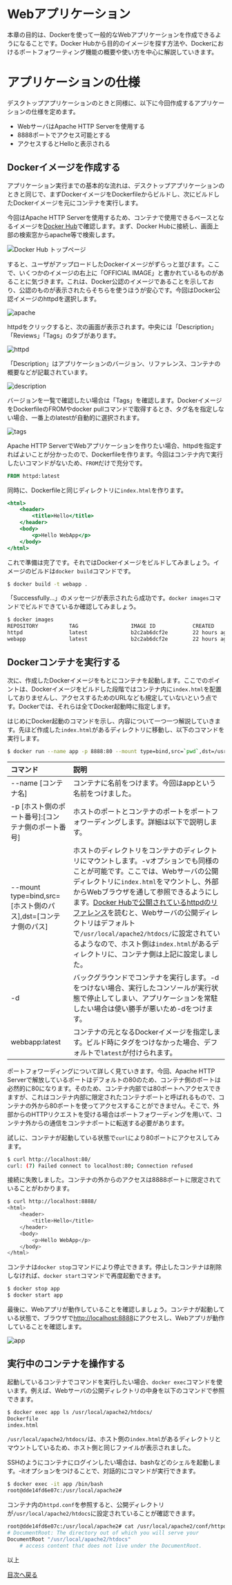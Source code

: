 # Webアプリケーション
本章の目的は、Dockerを使って一般的なWebアプリケーションを作成できるようになることです。Docker Hubから目的のイメージを探す方法や、Dockerにおけるポートフォワーティング機能の概要や使い方を中心に解説していきます。

# アプリケーションの仕様
デスクトップアプリケーションのときと同様に、以下に今回作成するアプリケーションの仕様を定めます。

- WebサーバはApache HTTP Serverを使用する
- 8888ポートでアクセス可能とする
- アクセスするとHelloと表示される

## Dockerイメージを作成する
アプリケーション実行までの基本的な流れは、デスクトップアプリケーションのときと同じで、まずDockerイメージをDockerfileからビルドし、次にビルドしたDockerイメージを元にコンテナを実行します。

今回はApache HTTP Serverを使用するため、コンテナで使用できるベースとなるイメージを[Docker Hub](https://hub.docker.com/)で確認します。まず、Docker Hubに接続し、画面上部の検索窓からapache等で検索します。

![Docker Hub トップページ](https://raw.githubusercontent.com/JuvenileTalk9/artemis/master/04_Web%E3%82%A2%E3%83%97%E3%83%AA%E3%82%B1%E3%83%BC%E3%82%B7%E3%83%A7%E3%83%B3/docker_hub_top.png)

すると、ユーザがアップロードしたDockerイメージがずらっと並びます。ここで、いくつかのイメージの右上に「OFFICIAL IMAGE」と書かれているものがあることに気づきます。これは、Docker公認のイメージであることを示しており、公認のものが表示されたらそちらを使うほうが安心です。今回はDocker公認イメージのhttpdを選択します。

![apache](https://raw.githubusercontent.com/JuvenileTalk9/artemis/master/04_Web%E3%82%A2%E3%83%97%E3%83%AA%E3%82%B1%E3%83%BC%E3%82%B7%E3%83%A7%E3%83%B3/docker_hub_apache.png)

httpdをクリックすると、次の画面が表示されます。中央には「Description」「Reviews」「Tags」のタブがあります。

![httpd](https://raw.githubusercontent.com/JuvenileTalk9/artemis/master/04_Web%E3%82%A2%E3%83%97%E3%83%AA%E3%82%B1%E3%83%BC%E3%82%B7%E3%83%A7%E3%83%B3/docker_hub_httpd.png)

「Description」はアプリケーションのバージョン、リファレンス、コンテナの概要などが記載されています。

![description](https://raw.githubusercontent.com/JuvenileTalk9/artemis/master/04_Web%E3%82%A2%E3%83%97%E3%83%AA%E3%82%B1%E3%83%BC%E3%82%B7%E3%83%A7%E3%83%B3/docker_hub_httpd_description.png)

バージョンを一覧で確認したい場合は「Tags」を確認します。DockerイメージをDockerfileのFROMやdocker pullコマンドで取得するとき、タグ名を指定しない場合、一番上のlatestが自動的に選択されます。

![tags](https://raw.githubusercontent.com/JuvenileTalk9/artemis/master/04_Web%E3%82%A2%E3%83%97%E3%83%AA%E3%82%B1%E3%83%BC%E3%82%B7%E3%83%A7%E3%83%B3/docker_hub_httpd_tags.png)

Apache HTTP ServerでWebアプリケーションを作りたい場合、httpdを指定すればよいことが分かったので、Dockerfileを作ります。今回はコンテナ内で実行したいコマンドがないため、```FROM```だけで充分です。

```Dockerfile
FROM httpd:latest
```
同時に、Dockerfileと同じディレクトリに```index.html```を作ります。

```html:index.html
<html>
    <header>
        <title>Hello</title>
    </header>
    <body>
        <p>Hello WebApp</p>
    </body>
</html>
```

これで準備は完了です。それではDockerイメージをビルドしてみましょう。イメージのビルドは```docker build```コマンドです。

```sh
$ docker build -t webapp .
```

「Successfully...」のメッセージが表示されたら成功です。```docker images```コマンドでビルドできているか確認してみましょう。

```sh
$ docker images
REPOSITORY          TAG                 IMAGE ID            CREATED             SIZE
httpd               latest              b2c2ab6dcf2e        22 hours ago        166MB
webapp              latest              b2c2ab6dcf2e        22 hours ago        166MB
```

## Dockerコンテナを実行する
次に、作成したDockerイメージをもとにコンテナを起動します。ここでのポイントは、Dockerイメージをビルドした段階ではコンテナ内に```index.html```を配置しておりませんし、アクセスするためのURLなども規定していないという点です。Dockerでは、それらは全てDocker起動時に指定します。

はじめにDocker起動のコマンドを示し、内容について一つ一つ解説していきます。先ほど作成した```index.html```があるディレクトリに移動し、以下のコマンドを実行します。

```sh
$ docker run --name app -p 8888:80 --mount type=bind,src=`pwd`,dst=/usr/local/apache2/htdocs/ -d webapp:latest
```

|コマンド|説明|
|:--|:--|
|--name [コンテナ名] | コンテナに名前をつけます。今回はappという名前をつけました。|
|-p [ホスト側のポート番号]:[コンテナ側のポート番号]|ホストのポートとコンテナのポートをポートフォワーディングします。詳細は以下で説明します。|
|--mount type=bind,src=[ホスト側のパス],dst=[コンテナ側のパス]|ホストのディレクトリをコンテナのディレクトリにマウントします。-vオプションでも同様のことが可能です。ここでは、Webサーバの公開ディレクトリに```index.html```をマウントし、外部からWebブラウザを通して参照できるようにします。[Docker Hubで公開されているhttpdのリファレンス](https://hub.docker.com/_/httpd?tab=description)を読むと、Webサーバの公開ディレクトリはデフォルトで```/usr/local/apache2/htdocs/```に設定されているようなので、ホスト側は```index.html```があるディレクトリに、コンテナ側は上記に設定しました。|
|-d|バックグラウンドでコンテナを実行します。-dをつけない場合、実行したコンソールが実行状態で停止してしまい、アプリケーションを常駐したい場合は使い勝手が悪いため-dをつけます。|
|webbapp:latest|コンテナの元となるDockerイメージを指定します。ビルド時にタグをつけなかった場合、デフォルトで```latest```が付けられます。|

ポートフォワーディングについて詳しく見ていきます。今回、Apache HTTP Serverで解放しているポートはデフォルトの80のため、コンテナ側のポートは必然的に80になります。そのため、コンテナ内部では80ポートへアクセスできますが、これはコンテナ内部に限定されたコンテナポートと呼ばれるもので、コンテナの外から80ポートを使ってアクセスすることができません。そこで、外部からのHTTPリクエストを受ける場合はポートフォワーディングを用いて、コンテナ外からの通信をコンテナポートに転送する必要があります。

試しに、コンテナが起動している状態で```curl```により80ポートにアクセスしてみます。

```sh
$ curl http://localhost:80/
curl: (7) Failed connect to localhost:80; Connection refused
```

接続に失敗しました。コンテナの外からのアクセスは8888ポートに限定されていることがわかります。

```sh
$ curl http://localhost:8888/
<html>
    <header>
        <title>Hello</title>
    </header>
    <body>
        <p>Hello WebApp</p>
    </body>
</html>
```

コンテナは```docker stop```コマンドにより停止できます。停止したコンテナは削除しなければ、```docker start```コマンドで再度起動できます。

```sh
$ docker stop app
$ docker start app
```

最後に、Webアプリが動作していることを確認しましょう。コンテナが起動している状態で、ブラウザで[http://localhost:8888](http://localhost:8888])にアクセスし、Webアプリが動作していることを確認します。

![app](https://raw.githubusercontent.com/JuvenileTalk9/artemis/master/04_Web%E3%82%A2%E3%83%97%E3%83%AA%E3%82%B1%E3%83%BC%E3%82%B7%E3%83%A7%E3%83%B3/app.png)

## 実行中のコンテナを操作する
起動しているコンテナでコマンドを実行したい場合、```docker exec```コマンドを使います。例えば、Webサーバの公開ディレクトリの中身を以下のコマンドで参照できます。

```sh
$ docker exec app ls /usr/local/apache2/htdocs/
Dockerfile
index.html
```

```/usr/local/apache2/htdocs/```は、ホスト側の```index.html```があるディレクトリとマウントしているため、ホスト側と同じファイルが表示されました。

SSHのようにコンテナにログインしたい場合は、bashなどのシェルを起動します。-itオプションをつけることで、対話的にコマンドが実行できます。

```sh
$ docker exec -it app /bin/bash
root@dde14fd6e07c:/usr/local/apache2# 
```

コンテナ内の```httpd.conf```を参照すると、公開ディレクトリが```/usr/local/apache2/htdocs```に設定されていることが確認できます。

```sh
root@dde14fd6e07c:/usr/local/apache2# cat /usr/local/apache2/conf/httpd.conf | grep DocumentRoot
# DocumentRoot: The directory out of which you will serve your
DocumentRoot "/usr/local/apache2/htdocs"
    # access content that does not live under the DocumentRoot.
```

以上

[目次へ戻る](https://github.com/JuvenileTalk9/artemis)